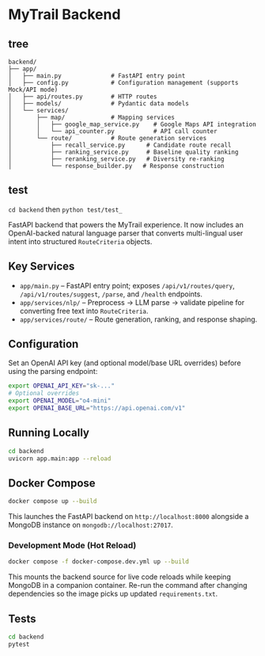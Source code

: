 # MyTrail Backend

## tree
```
backend/
├── app/
│   ├── main.py              # FastAPI entry point
│   ├── config.py            # Configuration management (supports Mock/API mode)
│   ├── api/routes.py        # HTTP routes
│   ├── models/              # Pydantic data models
│   └── services/
│       ├── map/             # Mapping services
│       │   ├── google_map_service.py    # Google Maps API integration
│       │   └── api_counter.py           # API call counter
│       └── route/           # Route generation services
│           ├── recall_service.py      # Candidate route recall
│           ├── ranking_service.py     # Baseline quality ranking
│           ├── reranking_service.py   # Diversity re-ranking
│           └── response_builder.py   # Response construction
```

## test

`cd backend` then `python test/test_`


FastAPI backend that powers the MyTrail experience. It now includes an OpenAI-backed natural language parser that converts multi-lingual user intent into structured `RouteCriteria` objects.

## Key Services
- `app/main.py` – FastAPI entry point; exposes `/api/v1/routes/query`, `/api/v1/routes/suggest`, `/parse`, and `/health` endpoints.
- `app/services/nlp/` – Preprocess → LLM parse → validate pipeline for converting free text into `RouteCriteria`.
- `app/services/route/` – Route generation, ranking, and response shaping.

## Configuration
Set an OpenAI API key (and optional model/base URL overrides) before using the parsing endpoint:
```bash
export OPENAI_API_KEY="sk-..."
# Optional overrides
export OPENAI_MODEL="o4-mini"
export OPENAI_BASE_URL="https://api.openai.com/v1"
```

## Running Locally
```bash
cd backend
uvicorn app.main:app --reload
```

## Docker Compose
```bash
docker compose up --build
```
This launches the FastAPI backend on `http://localhost:8000` alongside a MongoDB instance on `mongodb://localhost:27017`.

### Development Mode (Hot Reload)
```bash
docker compose -f docker-compose.dev.yml up --build
```
This mounts the backend source for live code reloads while keeping MongoDB in a companion container. Re-run the command after changing dependencies so the image picks up updated `requirements.txt`.

## Tests
```bash
cd backend
pytest
```
